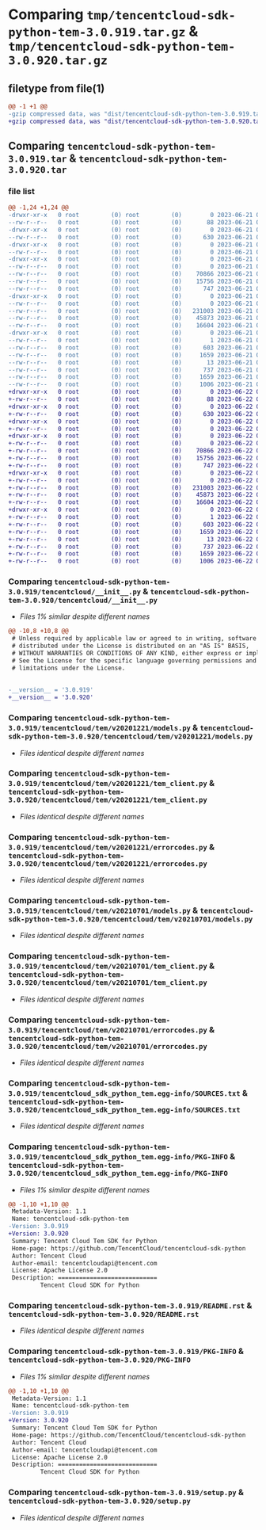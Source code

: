 # Comparing `tmp/tencentcloud-sdk-python-tem-3.0.919.tar.gz` & `tmp/tencentcloud-sdk-python-tem-3.0.920.tar.gz`

## filetype from file(1)

```diff
@@ -1 +1 @@
-gzip compressed data, was "dist/tencentcloud-sdk-python-tem-3.0.919.tar", last modified: Wed Jun 21 00:37:54 2023, max compression
+gzip compressed data, was "dist/tencentcloud-sdk-python-tem-3.0.920.tar", last modified: Thu Jun 22 00:36:42 2023, max compression
```

## Comparing `tencentcloud-sdk-python-tem-3.0.919.tar` & `tencentcloud-sdk-python-tem-3.0.920.tar`

### file list

```diff
@@ -1,24 +1,24 @@
-drwxr-xr-x   0 root         (0) root         (0)        0 2023-06-21 00:37:54.000000 tencentcloud-sdk-python-tem-3.0.919/
--rw-r--r--   0 root         (0) root         (0)       88 2023-06-21 00:37:54.000000 tencentcloud-sdk-python-tem-3.0.919/setup.cfg
-drwxr-xr-x   0 root         (0) root         (0)        0 2023-06-21 00:37:54.000000 tencentcloud-sdk-python-tem-3.0.919/tencentcloud/
--rw-r--r--   0 root         (0) root         (0)      630 2023-06-21 00:37:54.000000 tencentcloud-sdk-python-tem-3.0.919/tencentcloud/__init__.py
-drwxr-xr-x   0 root         (0) root         (0)        0 2023-06-21 00:37:54.000000 tencentcloud-sdk-python-tem-3.0.919/tencentcloud/tem/
--rw-r--r--   0 root         (0) root         (0)        0 2023-06-21 00:37:54.000000 tencentcloud-sdk-python-tem-3.0.919/tencentcloud/tem/__init__.py
-drwxr-xr-x   0 root         (0) root         (0)        0 2023-06-21 00:37:54.000000 tencentcloud-sdk-python-tem-3.0.919/tencentcloud/tem/v20201221/
--rw-r--r--   0 root         (0) root         (0)        0 2023-06-21 00:37:54.000000 tencentcloud-sdk-python-tem-3.0.919/tencentcloud/tem/v20201221/__init__.py
--rw-r--r--   0 root         (0) root         (0)    70866 2023-06-21 00:37:54.000000 tencentcloud-sdk-python-tem-3.0.919/tencentcloud/tem/v20201221/models.py
--rw-r--r--   0 root         (0) root         (0)    15756 2023-06-21 00:37:54.000000 tencentcloud-sdk-python-tem-3.0.919/tencentcloud/tem/v20201221/tem_client.py
--rw-r--r--   0 root         (0) root         (0)      747 2023-06-21 00:37:54.000000 tencentcloud-sdk-python-tem-3.0.919/tencentcloud/tem/v20201221/errorcodes.py
-drwxr-xr-x   0 root         (0) root         (0)        0 2023-06-21 00:37:54.000000 tencentcloud-sdk-python-tem-3.0.919/tencentcloud/tem/v20210701/
--rw-r--r--   0 root         (0) root         (0)        0 2023-06-21 00:37:54.000000 tencentcloud-sdk-python-tem-3.0.919/tencentcloud/tem/v20210701/__init__.py
--rw-r--r--   0 root         (0) root         (0)   231003 2023-06-21 00:37:54.000000 tencentcloud-sdk-python-tem-3.0.919/tencentcloud/tem/v20210701/models.py
--rw-r--r--   0 root         (0) root         (0)    45873 2023-06-21 00:37:54.000000 tencentcloud-sdk-python-tem-3.0.919/tencentcloud/tem/v20210701/tem_client.py
--rw-r--r--   0 root         (0) root         (0)    16604 2023-06-21 00:37:54.000000 tencentcloud-sdk-python-tem-3.0.919/tencentcloud/tem/v20210701/errorcodes.py
-drwxr-xr-x   0 root         (0) root         (0)        0 2023-06-21 00:37:54.000000 tencentcloud-sdk-python-tem-3.0.919/tencentcloud_sdk_python_tem.egg-info/
--rw-r--r--   0 root         (0) root         (0)        1 2023-06-21 00:37:54.000000 tencentcloud-sdk-python-tem-3.0.919/tencentcloud_sdk_python_tem.egg-info/dependency_links.txt
--rw-r--r--   0 root         (0) root         (0)      603 2023-06-21 00:37:54.000000 tencentcloud-sdk-python-tem-3.0.919/tencentcloud_sdk_python_tem.egg-info/SOURCES.txt
--rw-r--r--   0 root         (0) root         (0)     1659 2023-06-21 00:37:54.000000 tencentcloud-sdk-python-tem-3.0.919/tencentcloud_sdk_python_tem.egg-info/PKG-INFO
--rw-r--r--   0 root         (0) root         (0)       13 2023-06-21 00:37:54.000000 tencentcloud-sdk-python-tem-3.0.919/tencentcloud_sdk_python_tem.egg-info/top_level.txt
--rw-r--r--   0 root         (0) root         (0)      737 2023-06-21 00:37:54.000000 tencentcloud-sdk-python-tem-3.0.919/README.rst
--rw-r--r--   0 root         (0) root         (0)     1659 2023-06-21 00:37:54.000000 tencentcloud-sdk-python-tem-3.0.919/PKG-INFO
--rw-r--r--   0 root         (0) root         (0)     1006 2023-06-21 00:37:54.000000 tencentcloud-sdk-python-tem-3.0.919/setup.py
+drwxr-xr-x   0 root         (0) root         (0)        0 2023-06-22 00:36:42.000000 tencentcloud-sdk-python-tem-3.0.920/
+-rw-r--r--   0 root         (0) root         (0)       88 2023-06-22 00:36:42.000000 tencentcloud-sdk-python-tem-3.0.920/setup.cfg
+drwxr-xr-x   0 root         (0) root         (0)        0 2023-06-22 00:36:42.000000 tencentcloud-sdk-python-tem-3.0.920/tencentcloud/
+-rw-r--r--   0 root         (0) root         (0)      630 2023-06-22 00:36:42.000000 tencentcloud-sdk-python-tem-3.0.920/tencentcloud/__init__.py
+drwxr-xr-x   0 root         (0) root         (0)        0 2023-06-22 00:36:42.000000 tencentcloud-sdk-python-tem-3.0.920/tencentcloud/tem/
+-rw-r--r--   0 root         (0) root         (0)        0 2023-06-22 00:36:42.000000 tencentcloud-sdk-python-tem-3.0.920/tencentcloud/tem/__init__.py
+drwxr-xr-x   0 root         (0) root         (0)        0 2023-06-22 00:36:42.000000 tencentcloud-sdk-python-tem-3.0.920/tencentcloud/tem/v20201221/
+-rw-r--r--   0 root         (0) root         (0)        0 2023-06-22 00:36:42.000000 tencentcloud-sdk-python-tem-3.0.920/tencentcloud/tem/v20201221/__init__.py
+-rw-r--r--   0 root         (0) root         (0)    70866 2023-06-22 00:36:42.000000 tencentcloud-sdk-python-tem-3.0.920/tencentcloud/tem/v20201221/models.py
+-rw-r--r--   0 root         (0) root         (0)    15756 2023-06-22 00:36:42.000000 tencentcloud-sdk-python-tem-3.0.920/tencentcloud/tem/v20201221/tem_client.py
+-rw-r--r--   0 root         (0) root         (0)      747 2023-06-22 00:36:42.000000 tencentcloud-sdk-python-tem-3.0.920/tencentcloud/tem/v20201221/errorcodes.py
+drwxr-xr-x   0 root         (0) root         (0)        0 2023-06-22 00:36:42.000000 tencentcloud-sdk-python-tem-3.0.920/tencentcloud/tem/v20210701/
+-rw-r--r--   0 root         (0) root         (0)        0 2023-06-22 00:36:42.000000 tencentcloud-sdk-python-tem-3.0.920/tencentcloud/tem/v20210701/__init__.py
+-rw-r--r--   0 root         (0) root         (0)   231003 2023-06-22 00:36:42.000000 tencentcloud-sdk-python-tem-3.0.920/tencentcloud/tem/v20210701/models.py
+-rw-r--r--   0 root         (0) root         (0)    45873 2023-06-22 00:36:42.000000 tencentcloud-sdk-python-tem-3.0.920/tencentcloud/tem/v20210701/tem_client.py
+-rw-r--r--   0 root         (0) root         (0)    16604 2023-06-22 00:36:42.000000 tencentcloud-sdk-python-tem-3.0.920/tencentcloud/tem/v20210701/errorcodes.py
+drwxr-xr-x   0 root         (0) root         (0)        0 2023-06-22 00:36:42.000000 tencentcloud-sdk-python-tem-3.0.920/tencentcloud_sdk_python_tem.egg-info/
+-rw-r--r--   0 root         (0) root         (0)        1 2023-06-22 00:36:42.000000 tencentcloud-sdk-python-tem-3.0.920/tencentcloud_sdk_python_tem.egg-info/dependency_links.txt
+-rw-r--r--   0 root         (0) root         (0)      603 2023-06-22 00:36:42.000000 tencentcloud-sdk-python-tem-3.0.920/tencentcloud_sdk_python_tem.egg-info/SOURCES.txt
+-rw-r--r--   0 root         (0) root         (0)     1659 2023-06-22 00:36:42.000000 tencentcloud-sdk-python-tem-3.0.920/tencentcloud_sdk_python_tem.egg-info/PKG-INFO
+-rw-r--r--   0 root         (0) root         (0)       13 2023-06-22 00:36:42.000000 tencentcloud-sdk-python-tem-3.0.920/tencentcloud_sdk_python_tem.egg-info/top_level.txt
+-rw-r--r--   0 root         (0) root         (0)      737 2023-06-22 00:36:42.000000 tencentcloud-sdk-python-tem-3.0.920/README.rst
+-rw-r--r--   0 root         (0) root         (0)     1659 2023-06-22 00:36:42.000000 tencentcloud-sdk-python-tem-3.0.920/PKG-INFO
+-rw-r--r--   0 root         (0) root         (0)     1006 2023-06-22 00:36:42.000000 tencentcloud-sdk-python-tem-3.0.920/setup.py
```

### Comparing `tencentcloud-sdk-python-tem-3.0.919/tencentcloud/__init__.py` & `tencentcloud-sdk-python-tem-3.0.920/tencentcloud/__init__.py`

 * *Files 1% similar despite different names*

```diff
@@ -10,8 +10,8 @@
 # Unless required by applicable law or agreed to in writing, software
 # distributed under the License is distributed on an "AS IS" BASIS,
 # WITHOUT WARRANTIES OR CONDITIONS OF ANY KIND, either express or implied.
 # See the License for the specific language governing permissions and
 # limitations under the License.
 
 
-__version__ = '3.0.919'
+__version__ = '3.0.920'
```

### Comparing `tencentcloud-sdk-python-tem-3.0.919/tencentcloud/tem/v20201221/models.py` & `tencentcloud-sdk-python-tem-3.0.920/tencentcloud/tem/v20201221/models.py`

 * *Files identical despite different names*

### Comparing `tencentcloud-sdk-python-tem-3.0.919/tencentcloud/tem/v20201221/tem_client.py` & `tencentcloud-sdk-python-tem-3.0.920/tencentcloud/tem/v20201221/tem_client.py`

 * *Files identical despite different names*

### Comparing `tencentcloud-sdk-python-tem-3.0.919/tencentcloud/tem/v20201221/errorcodes.py` & `tencentcloud-sdk-python-tem-3.0.920/tencentcloud/tem/v20201221/errorcodes.py`

 * *Files identical despite different names*

### Comparing `tencentcloud-sdk-python-tem-3.0.919/tencentcloud/tem/v20210701/models.py` & `tencentcloud-sdk-python-tem-3.0.920/tencentcloud/tem/v20210701/models.py`

 * *Files identical despite different names*

### Comparing `tencentcloud-sdk-python-tem-3.0.919/tencentcloud/tem/v20210701/tem_client.py` & `tencentcloud-sdk-python-tem-3.0.920/tencentcloud/tem/v20210701/tem_client.py`

 * *Files identical despite different names*

### Comparing `tencentcloud-sdk-python-tem-3.0.919/tencentcloud/tem/v20210701/errorcodes.py` & `tencentcloud-sdk-python-tem-3.0.920/tencentcloud/tem/v20210701/errorcodes.py`

 * *Files identical despite different names*

### Comparing `tencentcloud-sdk-python-tem-3.0.919/tencentcloud_sdk_python_tem.egg-info/SOURCES.txt` & `tencentcloud-sdk-python-tem-3.0.920/tencentcloud_sdk_python_tem.egg-info/SOURCES.txt`

 * *Files identical despite different names*

### Comparing `tencentcloud-sdk-python-tem-3.0.919/tencentcloud_sdk_python_tem.egg-info/PKG-INFO` & `tencentcloud-sdk-python-tem-3.0.920/tencentcloud_sdk_python_tem.egg-info/PKG-INFO`

 * *Files 1% similar despite different names*

```diff
@@ -1,10 +1,10 @@
 Metadata-Version: 1.1
 Name: tencentcloud-sdk-python-tem
-Version: 3.0.919
+Version: 3.0.920
 Summary: Tencent Cloud Tem SDK for Python
 Home-page: https://github.com/TencentCloud/tencentcloud-sdk-python
 Author: Tencent Cloud
 Author-email: tencentcloudapi@tencent.com
 License: Apache License 2.0
 Description: ============================
         Tencent Cloud SDK for Python
```

### Comparing `tencentcloud-sdk-python-tem-3.0.919/README.rst` & `tencentcloud-sdk-python-tem-3.0.920/README.rst`

 * *Files identical despite different names*

### Comparing `tencentcloud-sdk-python-tem-3.0.919/PKG-INFO` & `tencentcloud-sdk-python-tem-3.0.920/PKG-INFO`

 * *Files 1% similar despite different names*

```diff
@@ -1,10 +1,10 @@
 Metadata-Version: 1.1
 Name: tencentcloud-sdk-python-tem
-Version: 3.0.919
+Version: 3.0.920
 Summary: Tencent Cloud Tem SDK for Python
 Home-page: https://github.com/TencentCloud/tencentcloud-sdk-python
 Author: Tencent Cloud
 Author-email: tencentcloudapi@tencent.com
 License: Apache License 2.0
 Description: ============================
         Tencent Cloud SDK for Python
```

### Comparing `tencentcloud-sdk-python-tem-3.0.919/setup.py` & `tencentcloud-sdk-python-tem-3.0.920/setup.py`

 * *Files identical despite different names*

